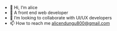 - 👋 Hi, I’m alice
- 🌱 A front end web developer
- 💞️ I’m looking to collaborate with UI/UX developers
- 📫 How to reach me alicendungu800@gmail.com

<!---
Kelsie-alice/Kelsie-alice is a ✨ special ✨ repository because its `README.md` (this file) appears on your GitHub profile.
You can click the Preview link to take a look at your changes.
--->
